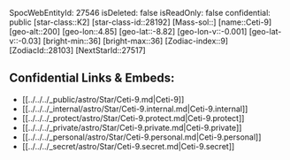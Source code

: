 ﻿---
location: [-8.82,4.85,200]
type: Star
tags:
- astro/Star

---
SpocWebEntityId: 27546
isDeleted: false
isReadOnly: false
confidential: public
[star-class::K2]
[star-class-id::28192]
[Mass-sol::]
[name::Ceti-9]
[geo-alt::200]
[geo-lon::4.85]
[geo-lat::-8.82]
[geo-lon-v::-0.001]
[geo-lat-v::-0.03]
[bright-min::36]
[bright-max::36]
[Zodiac-index::9]
[ZodiacId::28103]
[NextStarId::27517]



## Confidential Links & Embeds: 
- [[../../../_public/astro/Star/Ceti-9.md|Ceti-9]] 
- [[../../../_internal/astro/Star/Ceti-9.internal.md|Ceti-9.internal]] 
- [[../../../_protect/astro/Star/Ceti-9.protect.md|Ceti-9.protect]] 
- [[../../../_private/astro/Star/Ceti-9.private.md|Ceti-9.private]] 
- [[../../../_personal/astro/Star/Ceti-9.personal.md|Ceti-9.personal]] 
- [[../../../_secret/astro/Star/Ceti-9.secret.md|Ceti-9.secret]]

